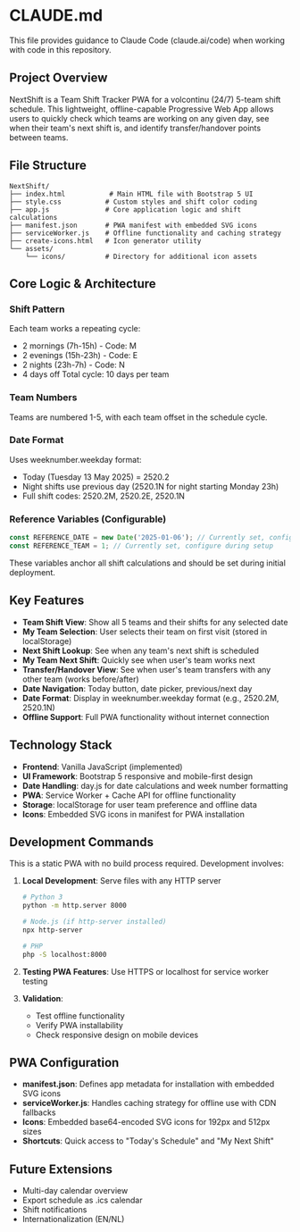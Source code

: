 # CLAUDE.md

This file provides guidance to Claude Code (claude.ai/code) when working with code in this repository.

## Project Overview

NextShift is a Team Shift Tracker PWA for a volcontinu (24/7) 5-team shift schedule. This lightweight, offline-capable Progressive Web App allows users to quickly check which teams are working on any given day, see when their team's next shift is, and identify transfer/handover points between teams.

## File Structure

```text
NextShift/
├── index.html           # Main HTML file with Bootstrap 5 UI
├── style.css           # Custom styles and shift color coding
├── app.js              # Core application logic and shift calculations
├── manifest.json       # PWA manifest with embedded SVG icons
├── serviceWorker.js    # Offline functionality and caching strategy
├── create-icons.html   # Icon generator utility
└── assets/
    └── icons/          # Directory for additional icon assets
```

## Core Logic & Architecture

### Shift Pattern
Each team works a repeating cycle:
- 2 mornings (7h-15h) - Code: M
- 2 evenings (15h-23h) - Code: E  
- 2 nights (23h-7h) - Code: N
- 4 days off
Total cycle: 10 days per team

### Team Numbers
Teams are numbered 1-5, with each team offset in the schedule cycle.

### Date Format
Uses weeknumber.weekday format:
- Today (Tuesday 13 May 2025) = 2520.2
- Night shifts use previous day (2520.1N for night starting Monday 23h)
- Full shift codes: 2520.2M, 2520.2E, 2520.1N

### Reference Variables (Configurable)
```javascript
const REFERENCE_DATE = new Date('2025-01-06'); // Currently set, configure during setup
const REFERENCE_TEAM = 1; // Currently set, configure during setup
```
These variables anchor all shift calculations and should be set during initial deployment.

## Key Features

- **Team Shift View**: Show all 5 teams and their shifts for any selected date
- **My Team Selection**: User selects their team on first visit (stored in localStorage)
- **Next Shift Lookup**: See when any team's next shift is scheduled
- **My Team Next Shift**: Quickly see when user's team works next
- **Transfer/Handover View**: See when user's team transfers with any other team (works before/after)
- **Date Navigation**: Today button, date picker, previous/next day
- **Date Format**: Display in weeknumber.weekday format (e.g., 2520.2M, 2520.1N)
- **Offline Support**: Full PWA functionality without internet connection

## Technology Stack

- **Frontend**: Vanilla JavaScript (implemented)
- **UI Framework**: Bootstrap 5 responsive and mobile-first design
- **Date Handling**: day.js for date calculations and week number formatting
- **PWA**: Service Worker + Cache API for offline functionality
- **Storage**: localStorage for user team preference and offline data
- **Icons**: Embedded SVG icons in manifest for PWA installation

## Development Commands

This is a static PWA with no build process required. Development involves:

1. **Local Development**: Serve files with any HTTP server
   ```bash
   # Python 3
   python -m http.server 8000
   
   # Node.js (if http-server installed)
   npx http-server
   
   # PHP
   php -S localhost:8000
   ```

2. **Testing PWA Features**: Use HTTPS or localhost for service worker testing

3. **Validation**: 
   - Test offline functionality
   - Verify PWA installability
   - Check responsive design on mobile devices

## PWA Configuration

- **manifest.json**: Defines app metadata for installation with embedded SVG icons
- **serviceWorker.js**: Handles caching strategy for offline use with CDN fallbacks
- **Icons**: Embedded base64-encoded SVG icons for 192px and 512px sizes
- **Shortcuts**: Quick access to "Today's Schedule" and "My Next Shift"

## Future Extensions

- Multi-day calendar overview
- Export schedule as .ics calendar
- Shift notifications
- Internationalization (EN/NL)